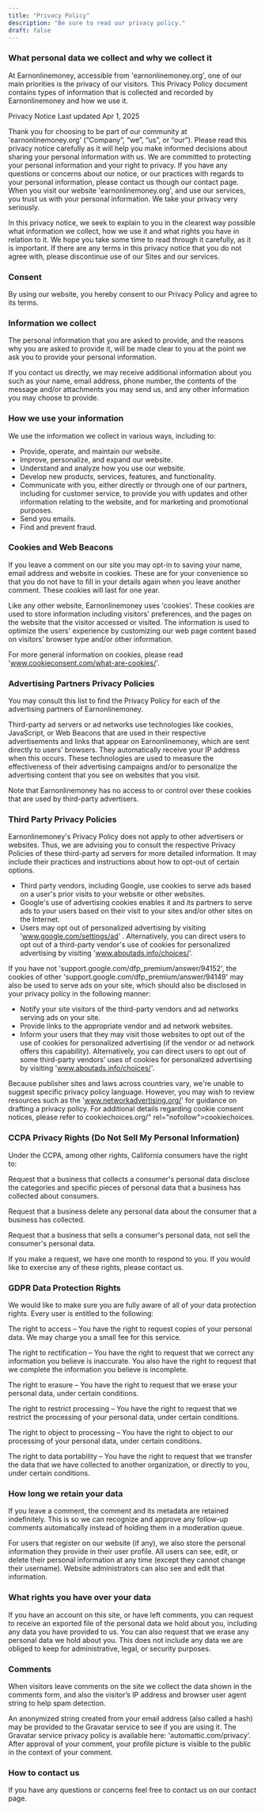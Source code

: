 ```yaml
---
title: "Privacy Policy"
description: "Be sure to read our privacy policy."
draft: false
---
```


### What personal data we collect and why we collect it

At Earnonlinemoney, accessible from 'earnonlinemoney.org', one of our main priorities is the privacy of our visitors. This Privacy Policy document contains types of information that is collected and recorded by Earnonlinemoney and how we use it.

Privacy Notice Last updated Apr 1, 2025

Thank you for choosing to be part of our community at 'earnonlinemoney.org' (“Company”, “we”, “us”, or “our”). Please read this privacy notice carefully as it will help you make informed decisions about sharing your personal information with us. We are committed to protecting your personal information and your right to privacy. If you have any questions or concerns about our notice, or our practices with regards to your personal information, please contact us though our contact page. When you visit our website 'earnonlinemoney.org', and use our services, you trust us with your personal information. We take your privacy very seriously.

In this privacy notice, we seek to explain to you in the clearest way possible what information we collect, how we use it and what rights you have in relation to it. We hope you take some time to read through it carefully, as it is important. If there are any terms in this privacy notice that you do not agree with, please discontinue use of our Sites and our services.

### Consent

By using our website, you hereby consent to our Privacy Policy and agree to its terms.

### Information we collect

The personal information that you are asked to provide, and the reasons why you are asked to provide it, will be made clear to you at the point we ask you to provide your personal information.

If you contact us directly, we may receive additional information about you such as your name, email address, phone number, the contents of the message and/or attachments you may send us, and any other information you may choose to provide.

### How we use your information

We use the information we collect in various ways, including to:

* Provide, operate, and maintain our website.
* Improve, personalize, and expand our website.
* Understand and analyze how you use our website.
* Develop new products, services, features, and functionality.
* Communicate with you, either directly or through one of our partners, including for customer service, to provide you with updates and other information relating to the website, and for marketing and promotional purposes.
* Send you emails.
* Find and prevent fraud.

### Cookies and Web Beacons

If you leave a comment on our site you may opt-in to saving your name, email address and website in cookies. These are for your convenience so that you do not have to fill in your details again when you leave another comment. These cookies will last for one year.

Like any other website, Earnonlinemoney uses 'cookies'. These cookies are used to store information including visitors' preferences, and the pages on the website that the visitor accessed or visited. The information is used to optimize the users' experience by customizing our web page content based on visitors' browser type and/or other information.

For more general information on cookies, please read 'www.cookieconsent.com/what-are-cookies/'.

### Advertising Partners Privacy Policies

You may consult this list to find the Privacy Policy for each of the advertising partners of Earnonlinemoney.

Third-party ad servers or ad networks use technologies like cookies, JavaScript, or Web Beacons that are used in their respective advertisements and links that appear on Earnonlinemoney, which are sent directly to users' browsers. They automatically receive your IP address when this occurs. These technologies are used to measure the effectiveness of their advertising campaigns and/or to personalize the advertising content that you see on websites that you visit.

Note that Earnonlinemoney has no access to or control over these cookies that are used by third-party advertisers.

### Third Party Privacy Policies

Earnonlinemoney's Privacy Policy does not apply to other advertisers or websites. Thus, we are advising you to consult the respective Privacy Policies of these third-party ad servers for more detailed information. It may include their practices and instructions about how to opt-out of certain options.

* Third party vendors, including Google, use cookies to serve ads based on a user's prior visits to your website or other websites.
* Google's use of advertising cookies enables it and its partners to serve ads to your users based on their visit to your sites and/or other sites on the Internet.
* Users may opt out of personalized advertising by visiting 'www.google.com/settings/ad' . Alternatively, you can direct users to opt out of a third-party vendor's use of cookies for personalized advertising by visiting 'www.aboutads.info/choices/'.

If you have not 'support.google.com/dfp_premium/answer/94152', the cookies of other 'support.google.com/dfp_premium/answer/94149' may also be used to serve ads on your site, which should also be disclosed in your privacy policy in the following manner:

* Notify your site visitors of the third-party vendors and ad networks serving ads on your site.
* Provide links to the appropriate vendor and ad network websites.
* Inform your users that they may visit those websites to opt out of the use of cookies for personalized advertising (if the vendor or ad network offers this capability). Alternatively, you can direct users to opt out of some third-party vendors’ uses of cookies for personalized advertising by visiting 'www.aboutads.info/choices/'.

Because publisher sites and laws across countries vary, we're unable to suggest specific privacy policy language. However, you may wish to review resources such as the 'www.networkadvertising.org/' for guidance on drafting a privacy policy. For additional details regarding cookie consent notices, please refer to cookiechoices.org/" rel="nofollow">cookiechoices</a>.

### CCPA Privacy Rights (Do Not Sell My Personal Information)

Under the CCPA, among other rights, California consumers have the right to:

Request that a business that collects a consumer's personal data disclose the categories and specific pieces of personal data that a business has collected about consumers.

Request that a business delete any personal data about the consumer that a business has collected.

Request that a business that sells a consumer's personal data, not sell the consumer's personal data.

If you make a request, we have one month to respond to you. If you would like to exercise any of these rights, please contact us.

### GDPR Data Protection Rights

We would like to make sure you are fully aware of all of your data protection rights. Every user is entitled to the following:

The right to access – You have the right to request copies of your personal data. We may charge you a small fee for this service.

The right to rectification – You have the right to request that we correct any information you believe is inaccurate. You also have the right to request that we complete the information you believe is incomplete.

The right to erasure – You have the right to request that we erase your personal data, under certain conditions.

The right to restrict processing – You have the right to request that we restrict the processing of your personal data, under certain conditions.

The right to object to processing – You have the right to object to our processing of your personal data, under certain conditions.

The right to data portability – You have the right to request that we transfer the data that we have collected to another organization, or directly to you, under certain conditions.

### How long we retain your data

If you leave a comment, the comment and its metadata are retained indefinitely. This is so we can recognize and approve any follow-up comments automatically instead of holding them in a moderation queue.

For users that register on our website (if any), we also store the personal information they provide in their user profile. All users can see, edit, or delete their personal information at any time (except they cannot change their username). Website administrators can also see and edit that information.

### What rights you have over your data

If you have an account on this site, or have left comments, you can request to receive an exported file of the personal data we hold about you, including any data you have provided to us. You can also request that we erase any personal data we hold about you. This does not include any data we are obliged to keep for administrative, legal, or security purposes.

### Comments

When visitors leave comments on the site we collect the data shown in the comments form, and also the visitor’s IP address and browser user agent string to help spam detection.

An anonymized string created from your email address (also called a hash) may be provided to the Gravatar service to see if you are using it. The Gravatar service privacy policy is available here: 'automattic.com/privacy'. After approval of your comment, your profile picture is visible to the public in the context of your comment.

### How to contact us

If you have any questions or concerns feel free to contact us on our contact page.
